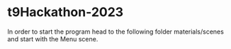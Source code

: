 # t9Hackathon-2023

In order to start the program head to the following folder materials/scenes and start with the Menu scene.
